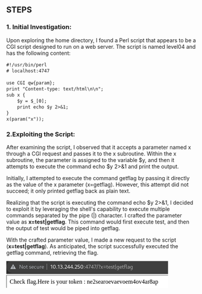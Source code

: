 ## STEPS

### 1. Initial Investigation:
Upon exploring the home directory, I found a Perl script that appears to be a CGI script designed to run on a web server. The script is named level04 and has the following content:

```
#!/usr/bin/perl
# localhost:4747

use CGI qw{param};
print "Content-type: text/html\n\n";
sub x {
    $y = $_[0];
    print echo $y 2>&1;
}
x(param("x"));
```

### 2.Exploiting the Script:
After examining the script, I observed that it accepts a parameter named x through a CGI request and passes it to the x subroutine. Within the x subroutine, the parameter is assigned to the variable $y, and then it attempts to execute the command echo $y 2>&1 and print the output.

Initially, I attempted to execute the command getflag by passing it directly as the value of the x parameter (x=getflag). However, this attempt did not succeed; it only printed getflag back as plain text.

Realizing that the script is executing the command echo $y 2>&1, I decided to exploit it by leveraging the shell's capability to execute multiple commands separated by the pipe (|) character. I crafted the parameter value as **x=test|getflag**. This command would first execute test, and then the output of test would be piped into getflag.

With the crafted parameter value, I made a new request to the script (**x=test|getflag**). As anticipated, the script successfully executed the getflag command, retrieving the flag.

![alt text](url.png)
![alt text](level04.png)